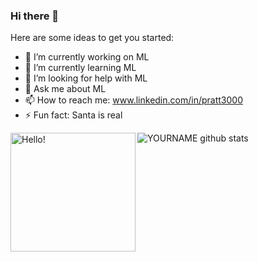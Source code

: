 ### Hi there 👋

<!--
**pratt3000/pratt3000** is a ✨ _special_ ✨ repository because its `README.md` (this file) appears on your GitHub profile.
-->
<p>
Here are some ideas to get you started:

- 🔭 I’m currently working on ML
- 🌱 I’m currently learning ML
- 🤔 I’m looking for help with ML
- 💬 Ask me about ML
- 📫 How to reach me: www.linkedin.com/in/pratt3000
- ⚡ Fun fact: Santa is real
</p>

<img align="left" src="https://raw.githubusercontent.com/pratt3000/pratt3000/master/sher.gif"  width="200" height="190" alt="Hello!">

![YOURNAME github stats](https://github-readme-stats.vercel.app/api?username=pratt3000&show_icons=true&hide_border=true)
